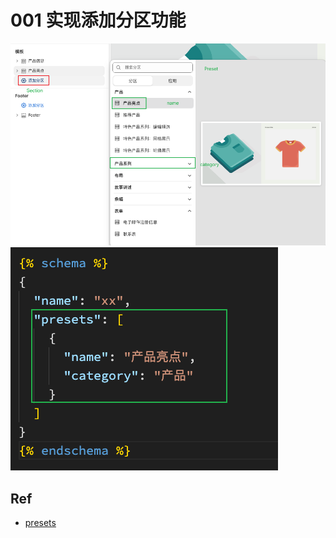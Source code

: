 # 001 实现添加分区功能

<img src="./01.png" >



<img src="./02.png" >

## Ref

* [presets](https://shopify.dev/docs/storefronts/themes/architecture/sections/section-schema#presets)